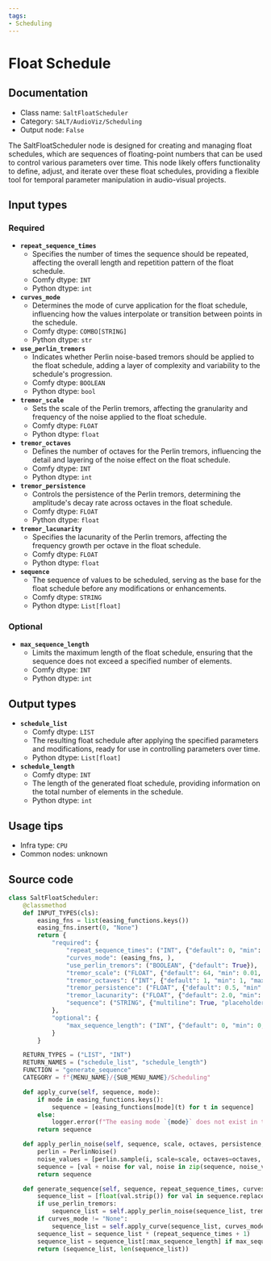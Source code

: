 ```yaml
---
tags:
- Scheduling
---
```


# Float Schedule
## Documentation
- Class name: `SaltFloatScheduler`
- Category: `SALT/AudioViz/Scheduling`
- Output node: `False`

The SaltFloatScheduler node is designed for creating and managing float schedules, which are sequences of floating-point numbers that can be used to control various parameters over time. This node likely offers functionality to define, adjust, and iterate over these float schedules, providing a flexible tool for temporal parameter manipulation in audio-visual projects.
## Input types
### Required
- **`repeat_sequence_times`**
    - Specifies the number of times the sequence should be repeated, affecting the overall length and repetition pattern of the float schedule.
    - Comfy dtype: `INT`
    - Python dtype: `int`
- **`curves_mode`**
    - Determines the mode of curve application for the float schedule, influencing how the values interpolate or transition between points in the schedule.
    - Comfy dtype: `COMBO[STRING]`
    - Python dtype: `str`
- **`use_perlin_tremors`**
    - Indicates whether Perlin noise-based tremors should be applied to the float schedule, adding a layer of complexity and variability to the schedule's progression.
    - Comfy dtype: `BOOLEAN`
    - Python dtype: `bool`
- **`tremor_scale`**
    - Sets the scale of the Perlin tremors, affecting the granularity and frequency of the noise applied to the float schedule.
    - Comfy dtype: `FLOAT`
    - Python dtype: `float`
- **`tremor_octaves`**
    - Defines the number of octaves for the Perlin tremors, influencing the detail and layering of the noise effect on the float schedule.
    - Comfy dtype: `INT`
    - Python dtype: `int`
- **`tremor_persistence`**
    - Controls the persistence of the Perlin tremors, determining the amplitude's decay rate across octaves in the float schedule.
    - Comfy dtype: `FLOAT`
    - Python dtype: `float`
- **`tremor_lacunarity`**
    - Specifies the lacunarity of the Perlin tremors, affecting the frequency growth per octave in the float schedule.
    - Comfy dtype: `FLOAT`
    - Python dtype: `float`
- **`sequence`**
    - The sequence of values to be scheduled, serving as the base for the float schedule before any modifications or enhancements.
    - Comfy dtype: `STRING`
    - Python dtype: `List[float]`
### Optional
- **`max_sequence_length`**
    - Limits the maximum length of the float schedule, ensuring that the sequence does not exceed a specified number of elements.
    - Comfy dtype: `INT`
    - Python dtype: `int`
## Output types
- **`schedule_list`**
    - Comfy dtype: `LIST`
    - The resulting float schedule after applying the specified parameters and modifications, ready for use in controlling parameters over time.
    - Python dtype: `List[float]`
- **`schedule_length`**
    - Comfy dtype: `INT`
    - The length of the generated float schedule, providing information on the total number of elements in the schedule.
    - Python dtype: `int`
## Usage tips
- Infra type: `CPU`
- Common nodes: unknown


## Source code
```python
class SaltFloatScheduler:
    @classmethod
    def INPUT_TYPES(cls):
        easing_fns = list(easing_functions.keys())
        easing_fns.insert(0, "None")
        return {
            "required": {
                "repeat_sequence_times": ("INT", {"default": 0, "min": 0}),
                "curves_mode": (easing_fns, ),
                "use_perlin_tremors": ("BOOLEAN", {"default": True}),
                "tremor_scale": ("FLOAT", {"default": 64, "min": 0.01, "max": 1024.0, "step": 0.01}),
                "tremor_octaves": ("INT", {"default": 1, "min": 1, "max": 10}),
                "tremor_persistence": ("FLOAT", {"default": 0.5, "min": 0.01, "max": 1.0, "step": 0.01}),
                "tremor_lacunarity": ("FLOAT", {"default": 2.0, "min": 1.0, "max": 3.0, "step": 0.01}),
                "sequence": ("STRING", {"multiline": True, "placeholder": "[1.0, 0.9, 0.8, 0.7, 0.6, 0.5, 0.4, 0.3, 0.2, 0.1, 0.0]"}),
            },
            "optional": {
                "max_sequence_length": ("INT", {"default": 0, "min": 0, "max": 4096}),
            }
        }

    RETURN_TYPES = ("LIST", "INT")
    RETURN_NAMES = ("schedule_list", "schedule_length")
    FUNCTION = "generate_sequence"
    CATEGORY = f"{MENU_NAME}/{SUB_MENU_NAME}/Scheduling"

    def apply_curve(self, sequence, mode):
        if mode in easing_functions.keys():
            sequence = [easing_functions[mode](t) for t in sequence]
        else:
            logger.error(f"The easing mode `{mode}` does not exist in the valid easing functions: {', '.join(easing_functions.keys())}")
        return sequence

    def apply_perlin_noise(self, sequence, scale, octaves, persistence, lacunarity):
        perlin = PerlinNoise()
        noise_values = [perlin.sample(i, scale=scale, octaves=octaves, persistence=persistence, lacunarity=lacunarity) for i, _ in enumerate(sequence)]
        sequence = [val + noise for val, noise in zip(sequence, noise_values)]
        return sequence

    def generate_sequence(self, sequence, repeat_sequence_times, curves_mode, use_perlin_tremors, tremor_scale, tremor_octaves, tremor_persistence, tremor_lacunarity, max_sequence_length=0):
        sequence_list = [float(val.strip()) for val in sequence.replace("[", "").replace("]", "").split(',')]
        if use_perlin_tremors:
            sequence_list = self.apply_perlin_noise(sequence_list, tremor_scale, tremor_octaves, tremor_persistence, tremor_lacunarity)
        if curves_mode != "None":
            sequence_list = self.apply_curve(sequence_list, curves_mode)
        sequence_list = sequence_list * (repeat_sequence_times + 1)
        sequence_list = sequence_list[:max_sequence_length] if max_sequence_length != 0 else sequence_list
        return (sequence_list, len(sequence_list))

```
